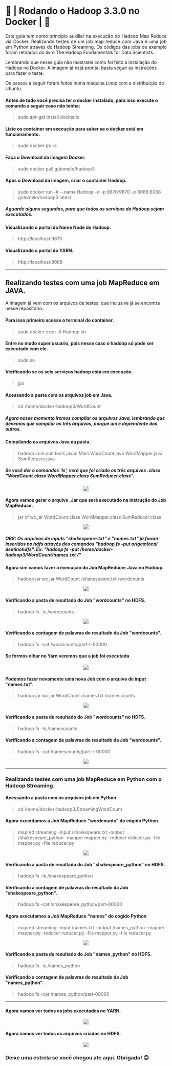 # :elephant: | Rodando o Hadoop 3.3.0 no Docker | :ship:

<p align="justify">
Este guia tem como princípio auxiliar na execução do Hadoop Map Reduce via Docker. Realizando testes de um job map reduce com Java e uma job em Python através do Hadoop Streaming. Os códigos das jobs de exemplo foram retirados do livro The Hadoop Fundamentals for Data Scientists.

Lembrando que nesse guia não mostrarei como foi feito a instalação do Hadoop no Docker. A imagem já está pronta, basta seguir as instruções para fazer o teste.
</p>

Os passos a seguir foram feitos numa máquina Linux com a distribuição do Ubuntu.

#### Antes de tudo você precisa ter o docker instalado, para isso execute o comando a seguir caso não tenha:
> sudo apt-get install docker.io

#### Liste os container em execução para saber se o docker está em funcionamento.
> sudo docker ps -a

#### Faça o Download da imagem Docker.
> sudo docker pull gutomelo/hadoop3

#### Após o Download da imagem, criar o container Hadoop.
> sudo docker run -it --name Hadoop -d -p 9870:9870 -p 8088:8088 gutomelo/hadoop3:latest

##### Aguarde alguns segundos, para que todos os serviços do Hadoop sejam executados.

#### Visualizando o portal do Name Node do Hadoop.
> http://localhost:9870

#### Visualizando o portal do YARN.
> http://localhost:8088

-----

## Realizando testes com uma job MapReduce em JAVA.

A imagem já vem com os arquivos de testes, que inclusive já se encontra nesse repositório.

#### Para isso primeiro acesse o terminal do container.
> sudo docker exec -it Hadoop sh

#### Entre no modo super usuario, pois nesse caso o hadoop só pode ser executado com ele.
> sudo su

#### Verificando se os seis serviços hadoop está em execução.
> jps

#### Acessando a pasta com os arquivos job em Java.
> cd /home/docker-hadoop3/WordCount

##### Agora nesse momento iremos compilar os arquivos Java, lembrando que devemos que compilar os três arquivos, porque um é dependente dos outros.

#### Compilando os arquivos Java na pasta.

> hadoop com.sun.tools.javac.Main WordCount.java WordMapper.java SumReducer.java

##### Se você der o comandos 'ls', verá que foi criado os três arquivos .class "WordCount.class WordMapper.class SumReducer.class".
<p align="center">
<img src="https://github.com/gutomelo/docker-hadoop3/raw/master/images/Screenshot_20210410_204635.png">
</p>

#### Agora vamos gerar o arquivo .Jar que será executado na instrução do Job MapReduce.
> jar cf wc.jar WordCount.class WordMapper.class SumReducer.class
<p align="center">
<img src="https://github.com/gutomelo/docker-hadoop3/raw/master/images/Screenshot_20210410_205029.png">
</p>

##### OBS: Os arquivos de inputs "shakespeare.txt" e "names.txt" já foram inseridos no hdfs através dos comandos "hadoop fs -put origemlocal destinohdfs". Ex: "hadoop fs -put /home/docker-hadoop3/WordCount/names.txt /"

#### Agora sim vamos fazer a execução do Job MapReducer Java no Hadoop.
> hadoop jar wc.jar WordCount /shakespeare.txt /wordcounts
<p align="center">
<img src="https://github.com/gutomelo/docker-hadoop3/raw/master/images/Screenshot_20210410_210046.png">
</p>


#### Verificando a pasta de resultado do Job "wordcounts" no HDFS.
> hadoop fs -ls /wordcounts
<p align="center">
<img src="https://github.com/gutomelo/docker-hadoop3/raw/master/images/Screenshot_20210410_210434.png">
</p>

#### Verificando a contagem de palavras do resultado da Job "wordcounts".
> hadoop fs -cat /wordcounts/part-r-00000

#### Se formos olhar no Yarn veremos que a job foi executada
<p align="center">
<img src="https://github.com/gutomelo/docker-hadoop3/raw/master/images/Screenshot_20210410_210149.png">
</p>

#### Podemos fazer novamente uma nova Job com o arquivo de input "names.txt".
> hadoop jar wc.jar WordCount /names.txt /namescounts
<p align="center">
<img src="https://github.com/gutomelo/docker-hadoop3/raw/master/images/Screenshot_20210410_211006.png">
</p>

#### Verificando a pasta de resultado do Job "wordcounts" no HDFS.
> hadoop fs -ls /namescounts

#### Verificando a contagem de palavras do resultado da Job "wordcounts".
> hadoop fs -cat /namescounts/part-r-00000

<p align="center">
<img src="https://github.com/gutomelo/docker-hadoop3/raw/master/images/Screenshot_20210410_211231.png">
</p>

-----

### Realizando testes com uma job MapReduce em Python com o Hadoop Streaming

#### Acessando a pasta com os arquivos job em Python.
> cd /home/docker-hadoop3/StreamingWordCount

#### Agora executamos a Job MapReduce "wordcounts" do cógido Python.
> mapred streaming -input /shakespeare.txt -output /shakespeare_python -mapper mapper.py -reducer reducer.py -file mapper.py -file reducer.py
<p align="center">
<img src="https://github.com/gutomelo/docker-hadoop3/raw/master/images/Screenshot_20210410_212859.png">
</p>


#### Verificando a pasta de resultado do Job "shakespeare_python" no HDFS.
> hadoop fs -ls /shakespeare_python

#### Verificando a contagem de palavras do resultado da Job "shakespeare_python".
> hadoop fs -cat /shakespeare_python/part-00000

#### Agora executamos a Job MapReduce "names" do cógido Python
> mapred streaming -input /names.txt -output /names_python -mapper mapper.py -reducer reducer.py -file mapper.py -file reducer.py
<p align="center">
<img src="https://github.com/gutomelo/docker-hadoop3/raw/master/images/Screenshot_20210410_213437.png">
</p>

#### Verificando a pasta de resultado do Job "names_python" no HDFS.
> hadoop fs -ls /names_python

#### Verificando a contagem de palavras do resultado da Job "names_python".
> hadoop fs -cat /names_python/part-00000

------

#### Agora vamos ver todos os jobs executados no YARN.
<p align="center">
<img src="https://github.com/gutomelo/docker-hadoop3/raw/master/images/Screenshot_20210410_213612.png">
</p>

#### Agora vamos ver todos os arquivos criados no HDFS.
<p align="center">
<img src="https://github.com/gutomelo/docker-hadoop3/raw/master/images/Screenshot_20210410_213647.png">
</p>

### Deixe uma estrela se você chegou ate aqui. Obrigado! :wink: